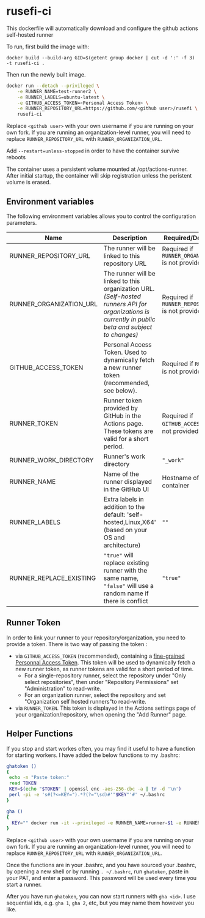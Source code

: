 # rusefi-ci

This dockerfile will automatically download and configure the github actions self-hosted runner

To run, first build the image with:

`docker build --build-arg GID=$(getent group docker | cut -d ':' -f 3) -t rusefi-ci .`

Then run the newly built image.

```bash
docker run --detach --privileged \
    -e RUNNER_NAME=test-runner2 \
    -e RUNNER_LABELS=ubuntu-latest \
    -e GITHUB_ACCESS_TOKEN=<Personal Access Token> \
    -e RUNNER_REPOSITORY_URL=https://github.com/<github user>/rusefi \
    rusefi-ci
```
Replace `<github user>` with your own username if you are running on your own fork.
If you are running an organization-level runner, you will need to replace `RUNNER_REPOSITORY_URL` with `RUNNER_ORGANIZATION_URL`.


Add `--restart=unless-stopped` in order to have the container survive reboots

The container uses a persistent volume mounted at /opt/actions-runner. After initial startup, the container will skip registration unless the peristent volume is erased.

## Environment variables

The following environment variables allows you to control the configuration parameters.

| Name | Description | Required/Default value |
|------|---------------|-------------|
| RUNNER_REPOSITORY_URL | The runner will be linked to this repository URL | Required if `RUNNER_ORGANIZATION_URL` is not provided |
| RUNNER_ORGANIZATION_URL | The runner will be linked to this organization URL. *(Self-hosted runners API for organizations is currently in public beta and subject to changes)* | Required if `RUNNER_REPOSITORY_URL` is not provided |
| GITHUB_ACCESS_TOKEN | Personal Access Token. Used to dynamically fetch a new runner token (recommended, see below). | Required if `RUNNER_TOKEN` is not provided.
| RUNNER_TOKEN | Runner token provided by GitHub in the Actions page. These tokens are valid for a short period. | Required if `GITHUB_ACCESS_TOKEN` is not provided
| RUNNER_WORK_DIRECTORY | Runner's work directory | `"_work"`
| RUNNER_NAME | Name of the runner displayed in the GitHub UI | Hostname of the container
| RUNNER_LABELS | Extra labels in addition to the default: 'self-hosted,Linux,X64' (based on your OS and architecture) | `""`
| RUNNER_REPLACE_EXISTING | `"true"` will replace existing runner with the same name, `"false"` will use a random name if there is conflict | `"true"`

## Runner Token

In order to link your runner to your repository/organization, you need to provide a token. There is two way of passing the token :

* via `GITHUB_ACCESS_TOKEN` (recommended), containing a [fine-grained Personnal Access Token](https://github.com/settings/tokens). This token will be used to dynamically fetch a new runner token, as runner tokens are valid for a short period of time.
  * For a single-repository runner, select the repository under "Only select repositories", then under "Repository Permissions" set "Administration" to read-write.
  * For an organization runner, select the repository and set "Organization self hosted runners"to read-write.
* via `RUNNER_TOKEN`. This token is displayed in the Actions settings page of your organization/repository, when opening the "Add Runner" page.

## Helper Functions

If you stop and start workes often, you may find it useful to have a function for starting workers. I have added the below functions to my .bashrc:

```bash
ghatoken ()
{
 echo -n "Paste token:"
 read TOKEN
 KEY=$(echo "$TOKEN" | openssl enc -aes-256-cbc -a | tr -d '\n')
 perl -pi -e 's#(?<=KEY=").*?(?="\sd)#'"$KEY"'#' ~/.bashrc
}

gha ()
{
  KEY="" docker run -it --privileged -e RUNNER_NAME=runner-$1 -e RUNNER_LABELS=ubuntu-latest -e GITHUB_ACCESS_TOKEN=$(echo "$KEY" | openssl enc -aes-256-cbc -a -d) -e RUNNER_REPOSITORY_URL=https://github.com/<github user>/rusefi rusefi-ci
}
```

Replace `<github user>` with your own username if you are running on your own fork.
If you are running an organization-level runner, you will need to replace `RUNNER_REPOSITORY_URL` with `RUNNER_ORGANIZATION_URL`.

Once the functions are in your .bashrc, and you have sourced your .bashrc, by opening a new shell or by running `. ~/.bashrc`,
run `ghatoken`, paste in your PAT, and enter a password. This password will be used every time you start a runner.

After you have run `ghatoken`, you can now start runners with `gha <id>`. I use sequential ids, e.g. `gha 1`, `gha 2`, etc,
but you may name them however you like.
